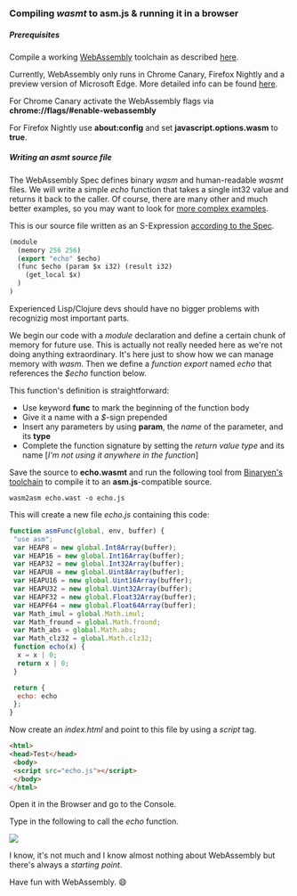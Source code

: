 ### Compiling *wasmt* to asm.js & running it in a browser

##### Prerequisites

Compile a working <a href="http://webassembly.github.io/">WebAssembly</a> toolchain as described <a href="https://github.com/brakmic/brakmic/blob/master/webassembly/COMPILING_WIN32.md">here</a>.

Currently, WebAssembly only runs in Chrome Canary, Firefox Nightly and a preview version of Microsoft Edge. More detailed info can be found [here](http://webassembly.github.io/demo/).

For Chrome Canary activate the WebAssembly flags via **chrome://flags/#enable-webassembly**

For Firefox Nightly use **about:config** and set **javascript.options.wasm** to **true**.

##### Writing an *asmt* source file

The WebAssembly Spec defines binary *wasm* and human-readable *wasmt* files. We will write a simple *echo* function that takes a single int32 value and returns it back to the caller.
Of course, there are many other and much better examples, so you may want to look for <a href="https://github.com/WebAssembly/spec/tree/master/ml-proto/test">more complex examples</a>.

This is our source file written as an S-Expression <a href="https://github.com/WebAssembly/design/blob/master/AstSemantics.md">according to the Spec</a>.

```lisp
(module
  (memory 256 256)
  (export "echo" $echo)
  (func $echo (param $x i32) (result i32)
    (get_local $x)
  )
)
```

Experienced Lisp/Clojure devs should have no bigger problems with recognizig most important parts.

We begin our code with a *module* declaration and define a certain chunk of memory for future use. This is actually not really needed here as we're not doing anything extraordinary. It's here just to show how we can manage memory with *wasm*. Then we define a *function export* named *echo* that references the *$echo* function below.

This function's definition is straightforward:

- Use keyword **func** to mark the beginning of the function body
- Give it a name with a *$*-sign prepended
- Insert any parameters by using **param**, the *name* of the parameter, and its **type**
- Complete the function signature by setting the *return value type* and its name [*I'm not using it anywhere in the function*]

Save the source to **echo.wasmt** and run the following tool from <a href="https://github.com/WebAssembly/binaryen">Binaryen's toolchain</a> to compile it to an **asm.js**-compatible source.

```shell
wasm2asm echo.wast -o echo.js
```

This will create a new file *echo.js* containing this code:

```javascript
function asmFunc(global, env, buffer) {
 "use asm";
 var HEAP8 = new global.Int8Array(buffer);
 var HEAP16 = new global.Int16Array(buffer);
 var HEAP32 = new global.Int32Array(buffer);
 var HEAPU8 = new global.Uint8Array(buffer);
 var HEAPU16 = new global.Uint16Array(buffer);
 var HEAPU32 = new global.Uint32Array(buffer);
 var HEAPF32 = new global.Float32Array(buffer);
 var HEAPF64 = new global.Float64Array(buffer);
 var Math_imul = global.Math.imul;
 var Math_fround = global.Math.fround;
 var Math_abs = global.Math.abs;
 var Math_clz32 = global.Math.clz32;
 function echo(x) {
  x = x | 0;
  return x | 0;
 }

 return {
  echo: echo
 };
}
```

Now create an *index.html* and point to this file by using a *script* tag.

```html
<html>
<head>Test</head>
 <body>
 <script src="echo.js"></script>
 </body>
</html>
```

Open it in the Browser and go to the Console.

Type in the following to call the *echo* function.

<img src="http://fs5.directupload.net/images/160316/yy67et7p.png"/>

I know, it's not much and I know almost nothing about WebAssembly but there's always a *starting point*.

Have fun with WebAssembly. :smile:
